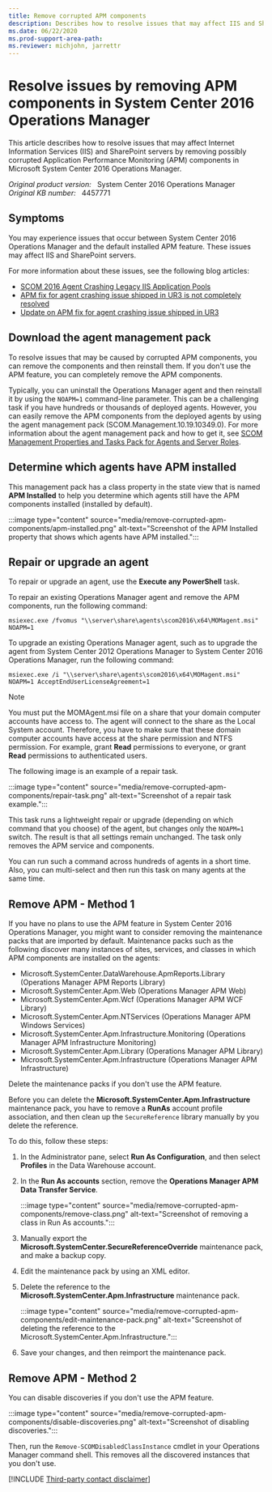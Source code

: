 ```yaml
---
title: Remove corrupted APM components
description: Describes how to resolve issues that may affect IIS and SharePoint servers by removing possibly corrupted APM components in System Center 2016 Operations Manager.
ms.date: 06/22/2020
ms.prod-support-area-path:
ms.reviewer: michjohn, jarrettr
---
```

# Resolve issues by removing APM components in System Center 2016 Operations Manager

This article describes how to resolve issues that may affect Internet Information Services (IIS) and SharePoint servers by removing possibly corrupted Application Performance Monitoring (APM) components in Microsoft System Center 2016 Operations Manager.

_Original product version:_ &nbsp; System Center 2016 Operations Manager  
_Original KB number:_ &nbsp; 4457771

## Symptoms

You may experience issues that occur between System Center 2016 Operations Manager and the default installed APM feature. These issues may affect IIS and SharePoint servers.

For more information about these issues, see the following blog articles:

- [SCOM 2016 Agent Crashing Legacy IIS Application Pools](https://kevingreeneitblog.blogspot.com/2017/03/scom-2016-agent-crashing-legacy-iis.html)
- [APM fix for agent crashing issue shipped in UR3 is not completely resolved](https://techcommunity.microsoft.com/t5/system-center-blog/apm-fix-for-agent-crashing-issue-shipped-in-ur3-is-not/ba-p/351819)
- [Update on APM fix for agent crashing issue shipped in UR3](https://techcommunity.microsoft.com/t5/system-center-blog/update-on-apm-fix-for-agent-crashing-issue-shipped-in-ur3/ba-p/351820)

## Download the agent management pack

To resolve issues that may be caused by corrupted APM components, you can remove the components and then reinstall them. If you don't use the APM feature, you can completely remove the APM components.

Typically, you can uninstall the Operations Manager agent and then reinstall it by using the `NOAPM=1` command-line parameter. This can be a challenging task if you have hundreds or thousands of deployed agents. However, you can easily remove the APM components from the deployed agents by using the agent management pack (SCOM.Management.10.19.10349.0). For more information about the agent management pack and how to get it, see [SCOM Management Properties and Tasks Pack for Agents and Server Roles](https://gallery.technet.microsoft.com/SCOM-Agent-Management-b96680d5).

## Determine which agents have APM installed

This management pack has a class property in the state view that is named **APM Installed** to help you determine which agents still have the APM components installed (installed by default).

:::image type="content" source="media/remove-corrupted-apm-components/apm-installed.png" alt-text="Screenshot of the APM Installed property that shows which agents have APM installed.":::

## Repair or upgrade an agent

To repair or upgrade an agent, use the **Execute any PowerShell** task.

To repair an existing Operations Manager agent and remove the APM components, run the following command:

```console
msiexec.exe /fvomus "\\server\share\agents\scom2016\x64\MOMagent.msi" NOAPM=1
```

To upgrade an existing Operations Manager agent, such as to upgrade the agent from System Center 2012 Operations Manager to System Center 2016 Operations Manager, run the following command:

```console
msiexec.exe /i "\\server\share\agents\scom2016\x64\MOMagent.msi" NOAPM=1 AcceptEndUserLicenseAgreement=1
```

> [!NOTE]
> You must put the MOMAgent.msi file on a share that your domain computer accounts have access to. The agent will connect to the share as the Local System account. Therefore, you have to make sure that these domain computer accounts have access at the share permission and NTFS permission. For example, grant **Read** permissions to everyone, or grant **Read** permissions to authenticated users.

The following image is an example of a repair task.

:::image type="content" source="media/remove-corrupted-apm-components/repair-task.png" alt-text="Screenshot of a repair task example.":::

This task runs a lightweight repair or upgrade (depending on which command that you choose) of the agent, but changes only the `NOAPM=1` switch. The result is that all settings remain unchanged. The task only removes the APM service and components.

You can run such a command across hundreds of agents in a short time. Also, you can multi-select and then run this task on many agents at the same time.

## Remove APM - Method 1

If you have no plans to use the APM feature in System Center 2016 Operations Manager, you might want to consider removing the maintenance packs that are imported by default. Maintenance packs such as the following discover many instances of sites, services, and classes in which APM components are installed on the agents:

- Microsoft.SystemCenter.DataWarehouse.ApmReports.Library (Operations Manager APM Reports Library)
- Microsoft.SystemCenter.Apm.Web (Operations Manager APM Web)
- Microsoft.SystemCenter.Apm.Wcf (Operations Manager APM WCF Library)
- Microsoft.SystemCenter.Apm.NTServices (Operations Manager APM Windows Services)
- Microsoft.SystemCenter.Apm.Infrastructure.Monitoring (Operations Manager APM Infrastructure Monitoring)
- Microsoft.SystemCenter.Apm.Library (Operations Manager APM Library)
- Microsoft.SystemCenter.Apm.Infrastructure (Operations Manager APM Infrastructure)

Delete the maintenance packs if you don't use the APM feature.

Before you can delete the **Microsoft.SystemCenter.Apm.Infrastructure** maintenance pack, you have to remove a **RunAs** account profile association, and then clean up the `SecureReference` library manually by you delete the reference.

To do this, follow these steps:

1. In the Administrator pane, select **Run As Configuration**, and then select **Profiles** in the Data Warehouse account.
2. In the **Run As accounts** section, remove the **Operations Manager APM Data Transfer Service**.

   :::image type="content" source="media/remove-corrupted-apm-components/remove-class.png" alt-text="Screenshot of removing a class in Run As accounts.":::

3. Manually export the **Microsoft.SystemCenter.SecureReferenceOverride** maintenance pack, and make a backup copy.
4. Edit the maintenance pack by using an XML editor.
5. Delete the reference to the **Microsoft.SystemCenter.Apm.Infrastructure** maintenance pack.

   :::image type="content" source="media/remove-corrupted-apm-components/edit-maintenance-pack.png" alt-text="Screenshot of deleting the reference to the Microsoft.SystemCenter.Apm.Infrastructure.":::

6. Save your changes, and then reimport the maintenance pack.

## Remove APM - Method 2

You can disable discoveries if you don't use the APM feature.

:::image type="content" source="media/remove-corrupted-apm-components/disable-discoveries.png" alt-text="Screenshot of disabling discoveries.":::

Then, run the `Remove-SCOMDisabledClassInstance` cmdlet in your Operations Manager command shell. This removes all the discovered instances that you don't use.  

[!INCLUDE [Third-party contact disclaimer](../../includes/third-party-contact-disclaimer.md)]

